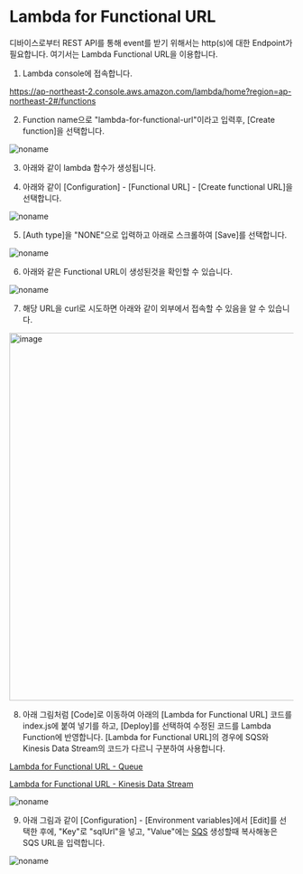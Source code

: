 # Lambda for Functional URL

디바이스로부터 REST API를 통해 event를 받기 위해서는 http(s)에 대한 Endpoint가 필요합니다. 여기서는 Lambda Functional URL을 이용합니다.


1) Lambda console에 접속합니다. 

https://ap-northeast-2.console.aws.amazon.com/lambda/home?region=ap-northeast-2#/functions

2) Function name으로 "lambda-for-functional-url"이라고 입력후, [Create function]을 선택합니다. 

![noname](https://user-images.githubusercontent.com/52392004/165222401-4e66f6f7-5711-4189-9521-867ec9c71294.png)


3) 아래와 같이 lambda 함수가 생성됩니다.



4) 아래와 같이 [Configuration] - [Functional URL] - [Create functional URL]을 선택합니다.

![noname](https://user-images.githubusercontent.com/52392004/165218030-00c79be7-c863-4c1d-b282-10a0b5f23ba8.png)

5) [Auth type]을 "NONE"으로 입력하고 아래로 스크롤하여 [Save]를 선택합니다.

![noname](https://user-images.githubusercontent.com/52392004/165218237-c78d26b7-1ce3-4bd4-ac63-b7ca8b71a37a.png)

6) 아래와 같은 Functional URL이 생성된것을 확인할 수 있습니다. 

![noname](https://user-images.githubusercontent.com/52392004/165218603-55d9c145-676e-4c40-a9f5-f46bb8a6d34f.png)

7) 해당 URL을 curl로 시도하면 아래와 같이 외부에서 접속할 수 있음을 알 수 있습니다. 

<img width="651" alt="image" src="https://user-images.githubusercontent.com/52392004/165218817-12df2433-5619-4c3c-b954-769674458305.png">

8) 아래 그림처럼 [Code]로 이동하여 아래의 [Lambda for Functional URL] 코드를 index.js에 붙여 넣기를 하고, [Deploy]를 선택하여 수정된 코드를 Lambda Function에 반영합니다. [Lambda for Functional URL]의 경우에 SQS와 Kinesis Data Stream의 코드가 다르니 구분하여 사용합니다. 

[Lambda for Functional URL - Queue](https://github.com/kyopark2014/simple-data-aquisition-unit/blob/main/queue/lambda-for-functional-url/index.js)

[Lambda for Functional URL - Kinesis Data Stream](https://github.com/kyopark2014/simple-data-aquisition-unit/blob/main/kinesis-data-stream/lambda-for-functional-url/index.js)



![noname](https://user-images.githubusercontent.com/52392004/165222949-cd52cab3-b270-43f2-bbe7-94cf649a44d7.png)


9) 아래 그림과 같이 [Configuration] - [Environment variables]에서 [Edit]를 선택한 후에, "Key"로 "sqlUrl"을 넣고, "Value"에는 [SQS](https://github.com/kyopark2014/simple-data-aquisition-unit/blob/main/sqs.md) 생성할때 복사해놓은 SQS URL을 입력합니다.  

![noname](https://user-images.githubusercontent.com/52392004/165233595-94b2a8ac-97d9-47a1-9adb-84a50bf6907e.png)

